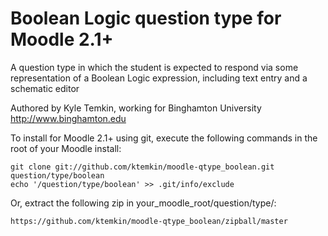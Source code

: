 Boolean Logic question type for Moodle 2.1+
==============================================================

A question type in which the student is expected to respond via some representation of a Boolean Logic expression, including text entry and a schematic editor

Authored by Kyle Temkin, working for Binghamton University <http://www.binghamton.edu>

To install for Moodle 2.1+ using git, execute the following commands in the root of your Moodle install:

    git clone git://github.com/ktemkin/moodle-qtype_boolean.git question/type/boolean
    echo '/question/type/boolean' >> .git/info/exclude

Or, extract the following zip in your_moodle_root/question/type/:

    https://github.com/ktemkin/moodle-qtype_boolean/zipball/master
